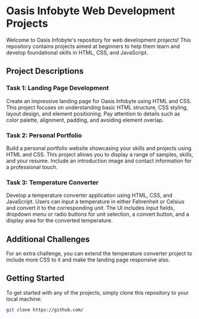# Oasis Infobyte Web Development Projects

Welcome to Oasis Infobyte's repository for web development projects! This repository contains projects aimed at beginners to help them learn and develop foundational skills in HTML, CSS, and JavaScript.

## Project Descriptions

### Task 1: Landing Page Development

Create an impressive landing page for Oasis Infobyte using HTML and CSS. This project focuses on understanding basic HTML structure, CSS styling, layout design, and element positioning. Pay attention to details such as color palette, alignment, padding, and avoiding element overlap.

### Task 2: Personal Portfolio

Build a personal portfolio website showcasing your skills and projects using HTML and CSS. This project allows you to display a range of samples, skills, and your resume. Include an introduction image and contact information for a professional touch.

### Task 3: Temperature Converter

Develop a temperature converter application using HTML, CSS, and JavaScript. Users can input a temperature in either Fahrenheit or Celsius and convert it to the corresponding unit. The UI includes input fields, dropdown menu or radio buttons for unit selection, a convert button, and a display area for the converted temperature.

## Additional Challenges

For an extra challenge, you can extend the temperature converter project to include more CSS to it and make the landing page responsive also.

## Getting Started

To get started with any of the projects, simply clone this repository to your local machine:

```bash
git clone https://github.com/

